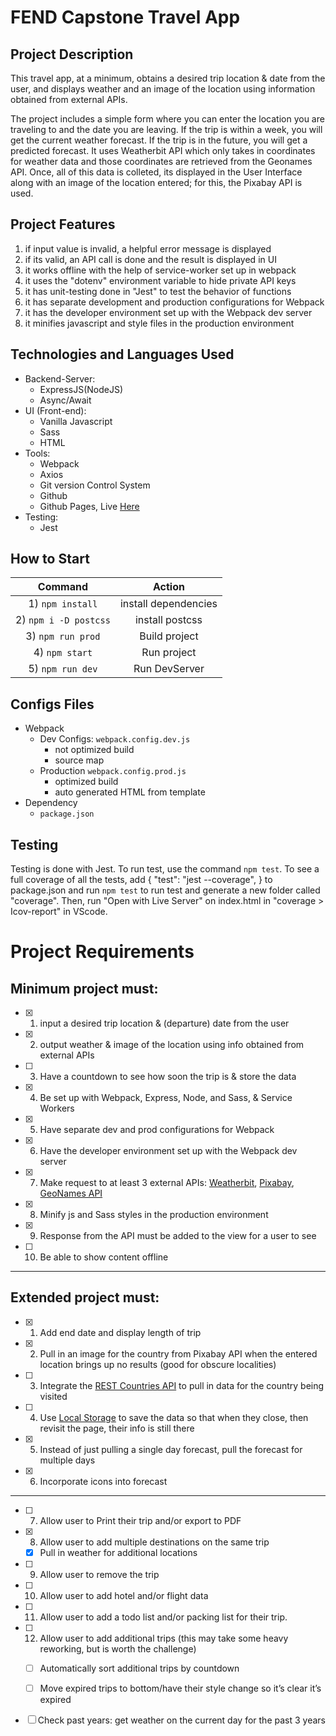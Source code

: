 # FEND Capstone Travel App

## Project Description
This travel app, at a minimum, obtains a desired trip location & date from the user, and displays weather and an image of the location using information obtained from external APIs.

The project includes a simple form where you can enter the location you are traveling to and the date you are leaving. If the trip is within a week, you will get the current weather forecast. If the trip is in the future, you will get a predicted forecast. It uses Weatherbit API which only takes in coordinates for weather data and those coordinates are retrieved from the Geonames API. Once, all of this data is colleted, its displayed in the User Interface along with an image of the location entered; for this, the Pixabay API is used.

## Project Features
1) if input value is invalid, a helpful error message is displayed
2) if its valid, an API call is done and the result is displayed in UI
3) it works offline with the help of service-worker set up in webpack
4) it uses the "dotenv" environment variable to hide private API keys
5) it has unit-testing done in "Jest" to test the behavior of functions
6) it has separate development and production configurations for Webpack
7) it has the developer environment set up with the Webpack dev server
8) it minifies javascript and style files in the production environment
 

## Technologies and Languages Used
- Backend-Server:
  - ExpressJS(NodeJS)
  - Async/Await
- UI (Front-end):
  - Vanilla Javascript
  - Sass
  - HTML
- Tools:
  - Webpack
  - Axios
  - Git version Control System
  - Github
  - Github Pages, Live <a href="https://mukhiddinaka.web.app">Here</a>
- Testing:
  - Jest

## How to Start
| Command | Action |
| :------------: | :-----------: |
| 1) `npm install` | install dependencies |
| 2) `npm i -D postcss` | install postcss |
| 3) `npm run prod` | Build project |
| 4) `npm start` | Run project |
| 5) `npm run dev` | Run DevServer |


## Configs Files
- Webpack
  - Dev Configs: `webpack.config.dev.js`
    - not optimized build
    - source map
  - Production `webpack.config.prod.js`
    - optimized build
    - auto generated HTML from template
- Dependency
  - `package.json`

## Testing
Testing is done with Jest. To run test, use the command `npm test`. To see a full coverage of all the tests, add { "test": "jest --coverage", } to package.json and run `npm test` to run test and generate a new folder called "coverage". Then, run "Open with Live Server" on index.html in "coverage > Icov-report" in VScode.


# Project Requirements

## Minimum project must:

- [x] 1) input a desired trip location & (departure) date from the user

- [x] 2) output weather & image of the location using info obtained from external APIs
  
- [ ] 3) Have a countdown to see how soon the trip is & store the data

- [x] 4) Be set up with Webpack, Express, Node, and Sass, & Service Workers

- [x] 5) Have separate dev and prod configurations for Webpack

- [x] 6) Have the developer environment set up with the Webpack dev server

- [x] 7) Make request to at least 3 external APIs: [Weatherbit](https://www.weatherbit.io/), [Pixabay](https://pixabay.com/api/docs/#), [GeoNames API](http://www.geonames.org/)

- [x] 8) Minify js and Sass styles in the production environment

- [x] 9) Response from the API must be added to the view for a user to see 

- [ ] 10) Be able to show content offline

---

## Extended project must:

- [x] 1) Add end date and display length of trip

- [x] 2) Pull in an image for the country from Pixabay API when the entered location brings up no results (good for obscure localities)

- [ ] 3) Integrate the [REST Countries API](https://restcountries.com/) to pull in data for the country being visited 

- [ ] 4) Use [Local Storage](https://www.taniarascia.com/how-to-use-local-storage-with-javascript/) to save the data so that when they close, then revisit the page, their info is still there

- [x] 5) Instead of just pulling a single day forecast, pull the forecast for multiple days

- [x] 6) Incorporate icons into forecast

---

- [ ] 7) Allow user to Print their trip and/or export to PDF

- [x] 8) Allow user to add multiple destinations on the same trip

  - [x] Pull in weather for additional locations

- [ ] 9) Allow user to remove the trip

- [ ] 10) Allow user to add hotel and/or flight data

- [ ] 11) Allow user to add a todo list and/or packing list for their trip.

- [ ] 12) Allow user to add additional trips (this may take some heavy reworking, but is worth the challenge)

  - [ ] Automatically sort additional trips by countdown

  - [ ] Move expired trips to bottom/have their style change so it’s clear it’s expired

- [ ] Check past years: get weather on the current day for the past 3 years